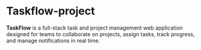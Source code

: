 # Taskflow-project
**TaskFlow** is a full-stack task and project management web application designed for teams to collaborate on projects, assign tasks, track progress, and manage notifications in real time.

